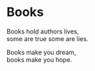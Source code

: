 # Books

Books hold authors lives,  
some are true some are lies.

Books make you dream,  
books make you hope.